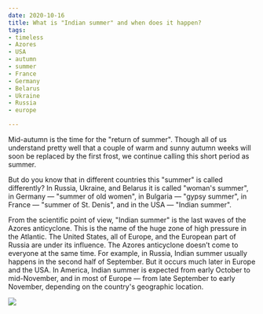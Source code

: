 ```yaml
---
date: 2020-10-16
title: What is "Indian summer" and when does it happen?
tags:
- timeless
- Azores
- USA
- autumn
- summer
- France
- Germany
- Belarus
- Ukraine
- Russia
- europe

---
```

Mid-autumn is the time for the "return of summer". Though all of us understand pretty well that a couple of warm and sunny autumn weeks will soon be replaced by the first frost, we continue calling this short period as summer.  
  
But do you know that in different countries this "summer" is called differently? In Russia, Ukraine, and Belarus it is called "woman's summer", in Germany — "summer of old women", in Bulgaria — "gypsy summer", in France — "summer of St. Denis", and in the USA — "Indian summer".  
  
From the scientific point of view, "Indian summer" is the last waves of the Azores anticyclone. This is the name of the huge zone of high pressure in the Atlantic. The United States, all of Europe, and the European part of Russia are under its influence. The Azores anticyclone doesn’t come to everyone at the same time. For example, in Russia, Indian summer usually happens in the second half of September. But it occurs much later in Europe and the USA. In America, Indian summer is expected from early October to mid-November, and in most of Europe — from late September to early November, depending on the country's geographic location.

![](/images/summer_n.jpg)